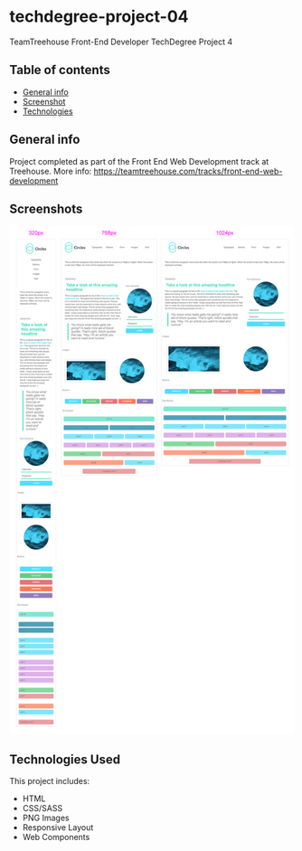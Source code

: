 # techdegree-project-04

TeamTreehouse Front-End Developer TechDegree Project 4

## Table of contents

- [General info](#general-info)
- [Screenshot](#screenshot)
- [Technologies](#technologies)

## General info

Project completed as part of the Front End Web Development track at Treehouse. More info: https://teamtreehouse.com/tracks/front-end-web-development

## Screenshots

![ScreenShots](screenshots.png)

## Technologies Used

This project includes:

- HTML
- CSS/SASS
- PNG Images
- Responsive Layout
- Web Components
